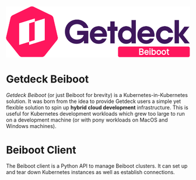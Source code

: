 <p align="center">
  <img src="https://github.com/Getdeck/beiboot/raw/main/docs/static/img/logo.png" alt="Gefyra Logo"/>
</p>

# Getdeck Beiboot
_Getdeck Beiboot_ (or just Beiboot for brevity) is a Kubernetes-in-Kubernetes solution. It was born from the idea to 
provide Getdeck users a simple yet flexible solution to spin up **hybrid cloud development** infrastructure. This is 
useful for Kubernetes development workloads which grew too large to run on a development machine (or with pony workloads 
on MacOS and Windows machines). 

# Beiboot Client
The Beiboot client is a Python API to manage Beiboot clusters. It can set up and tear down Kubernetes instances
as well as establish connections.